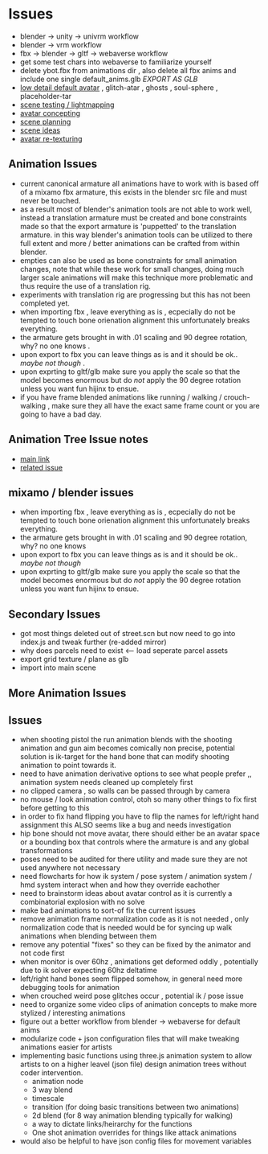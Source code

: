 # Issues 
* blender -> unity -> univrm workflow 
* blender -> vrm workflow 
* fbx -> blender -> gltf -> webaverse workflow 
* get some test chars into webaverse to familiarize yourself 
* delete ybot.fbx from animations dir , also delete all fbx anims and include one single default_anims.glb *EXPORT AS GLB*
* [low detail default avatar](https://github.com/webaverse/app/issues/1004) , glitch-atar , ghosts , soul-sphere , placeholder-tar
* [scene testing / lightmapping](https://github.com/webaverse/app/issues/960)
* [avatar concepting](https://github.com/webaverse/app/issues/952)
* [scene planning](https://github.com/webaverse/app/issues/950)
* [scene ideas](https://github.com/webaverse/app/issues/949)
* [avatar re-texturing](https://github.com/webaverse/app/issues/994)

## Animation Issues
* current canonical armature all animations have to work with is based off of a mixamo fbx armature, this exists in the blender src file and must never be touched.
* as a result most of blender's animation tools are not able to work well, instead a translation armature must be created and bone constraints made so that the export armature is 'puppetted' to the translation armature. in this way blender's animation tools can be utilized to there full extent and more / better animations can be crafted from within blender. 
* empties can also be used as bone constraints for small animation changes, note that while these work for small changes, doing much larger scale animations will make this technique more problematic and thus require the use of a translation rig. 
* experiments with translation rig are progressing but this has not been completed yet. 
* when importing fbx , leave everything as is , ecpecially do not be tempted to touch bone orienation alignment this unfortunately breaks everything. 
* the armature gets brought in with .01 scaling and 90 degree rotation, why? no one knows .
* upon export to fbx you can leave things as is and it should be ok.. *maybe not though* .
* upon exprting to gltf/glb make sure you apply the scale so that the model becomes enormous but do *not* apply the 90 degree rotation unless you want fun hijinx to ensue.
* if you have frame blended animations like running / walking / crouch-walking , make sure they all have the exact same frame count or you are going to have a bad day. 

## Animation Tree Issue notes 
* [main link](https://github.com/webaverse/app/issues/977)
* [related issue](https://github.com/webaverse/app/issues/1005)

## mixamo / blender issues 

* when importing fbx , leave everything as is , ecpecially do not be tempted to touch bone orienation alignment this unfortunately breaks everything. 
* the armature gets brought in with .01 scaling and 90 degree rotation, why? no one knows 
* upon export to fbx you can leave things as is and it should be ok.. *maybe not though* 
* upon exprting to gltf/glb make sure you apply the scale so that the model becomes enormous but do *not* apply the 90 degree rotation unless you want fun hijinx to ensue.

## Secondary Issues

* got most things deleted out of street.scn but now need to go into index.js and tweak further (re-added mirror)
* why does parcels need to exist <-- load seperate parcel assets
* export grid texture / plane as glb
* import into main scene 

## More Animation Issues 
## Issues

* when shooting pistol the run animation blends with the shooting animation and gun aim becomes comically non precise, potential solution is ik-target for the hand bone that can modify shooting animation to point towards it. 
* need to have animation derivative options to see what people prefer ,, animation system needs cleaned up completely first
* no clipped camera , so walls can be passed through by camera
* no mouse / look animation control, otoh so many other things to fix first before getting to this
* in order to fix hand flipping you have to flip the names for left/right hand assignment this ALSO seems like a bug and needs investigation
* hip bone should not move avatar, there should either be an avatar space or a bounding box that controls where the armature is and any global transformations
* poses need to be audited for there utility and made sure they are not used anywhere not necessary 
* need flowcharts for how ik system / pose system / animation system / hmd system interact when and how they override eachother 
* need to brainstorm ideas about avatar control as it is currently a combinatorial explosion with no solve 
* make bad animations to sort-of fix the current issues 
* remove animation frame normal﻿ization code as it is not needed , only normalization code that is needed would be for syncing up walk animations when blending between them
* remove any potential "fixes" so they can be fixed by the animator and not code first
* when monitor is over 60hz , animations get deformed oddly , potentially due to ik solver expecting 60hz deltatime
* left/right hand bones seem flipped somehow, in general need more debugging tools for animation
* when crouched weird pose glitches occur , potential ik / pose issue
* need to organize some video clips of animation concepts to make more stylized / interesting animations
* figure out a better workflow from blender -> webaverse for default anims 
* modularize code + json configuration files that will make tweaking animations easier for artists 
* implementing basic functions using three.js animation system to allow artists to on a higher leavel (json file) design animation trees without coder intervention. 
  * animation node 
  * 3 way blend 
  * timescale 
  * transition (for doing basic transitions between two animations)
  * 2d blend (for 8 way animation blending typically for walking)
  * a way to dictate links/heirarchy for the functions 
  * One shot animation overrides for things like attack animations
* would also be helpful to have json config files for movement variables 
